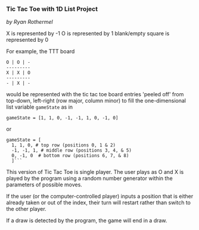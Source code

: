 ### Tic Tac Toe with 1D List Project
*by Ryan Rothermel*



X is represented by -1
O is represented by 1
blank/empty square is represented by 0

For example, the TTT board

```
O | O | -
---------
X | X | O
---------
- | X | -

```

would be represented with the tic tac toe board entries 'peeled off' from top-down, left-right (row major, column minor) to fill the one-dimensional list variable `gameState` as in

`gameState = [1, 1, 0, -1, -1, 1, 0, -1, 0]`

or

```
gameState = [
  1, 1, 0, # top row (positions 0, 1 & 2)
  -1, -1, 1, # middle row (positions 3, 4, & 5)
  0, -1, 0  # bottom row (positions 6, 7, & 8)
  ]```
```

This version of Tic Tac Toe is single player. The user plays as O and X is played by the program using a random number generator within the parameters of possible moves. 

If the user (or the computer-controlled player) inputs a position that is either already taken or out of the index, their turn will restart rather than switch to the other player.

If a draw is detected by the program, the game will end in a draw.
